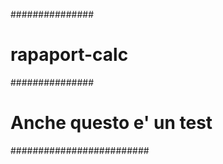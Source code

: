 ###############
# rapaport-calc
###############
# Anche questo e' un test
#########################
